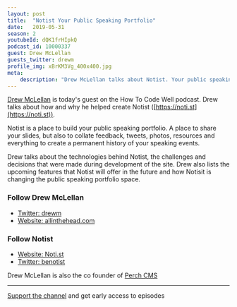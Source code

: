 ```yaml
---
layout: post
title:  "Notist Your Public Speaking Portfolio"
date:   2019-05-31
season: 2
youtubeId: dQK1frHIpkQ
podcast_id: 10000337
guest: Drew McLellan
guests_twitter: drewm
profile_img: xBrKM3Vg_400x400.jpg
meta:
    description: "Drew McLellan talks about Notist. Your public speaking portfolio"
---
```


[Drew McLellan](https://twitter.com/drewm) is today's guest on the How To Code Well podcast. Drew talks about how and why he helped create Notist ([https://noti.st](https://noti.st)). 

Notist is a place to build your public speaking portfolio. A place to share your slides, but also to collate feedback, tweets, photos, resources and everything to create a permanent history of your speaking events.

Drew talks about the technologies behind Notist, the challenges and decisions that were made during development of the site. Drew also lists the upcoming features that Notist will offer in the future and how Notisit is changing the public speaking portfolio space.

### Follow Drew McLellan
- [Twitter: drewm](https://twitter.com/drewm) 
- [Website: allinthehead.com](allinthehead.com) 

### Follow Notist
- [Website: Noti.st](https://noti.st) 
- [Twitter: benotist](https://twitter.com/benotist)

Drew McLellan is also the co founder of [Perch CMS](https://grabaperch.com)

-------------------------------

[Support the channel](https://www.patreon.com/howToCodeWell) and get early access to episodes

